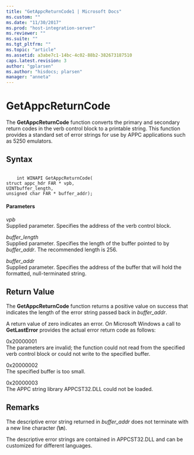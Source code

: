 ```yaml
---
title: "GetAppcReturnCode1 | Microsoft Docs"
ms.custom: ""
ms.date: "11/30/2017"
ms.prod: "host-integration-server"
ms.reviewer: ""
ms.suite: ""
ms.tgt_pltfrm: ""
ms.topic: "article"
ms.assetid: a3abe7c1-14bc-4c02-88b2-382673187510
caps.latest.revision: 3
author: "gplarsen"
ms.author: "hisdocs; plarsen"
manager: "anneta"
---
```

# GetAppcReturnCode
The **GetAppcReturnCode** function converts the primary and secondary return codes in the verb control block to a printable string. This function provides a standard set of error strings for use by APPC applications such as 5250 emulators.  
  
## Syntax  
  
```  
  
    int WINAPI GetAppcReturnCode(   
struct appc_hdr FAR * vpb,  
UINTbuffer_length,  
unsigned char FAR * buffer_addr);  
```  
  
#### Parameters  
 *vpb*  
 Supplied parameter. Specifies the address of the verb control block.  
  
 *buffer_length*  
 Supplied parameter. Specifies the length of the buffer pointed to by *buffer_addr*. The recommended length is 256.  
  
 *buffer_addr*  
 Supplied parameter. Specifies the address of the buffer that will hold the formatted, null-terminated string.  
  
## Return Value  
 The **GetAppcReturnCode** function returns a positive value on success that indicates the length of the error string passed back in *buffer_addr*.  
  
 A return value of zero indicates an error. On Microsoft Windows a call to **GetLastError** provides the actual error return code as follows:  
  
 0x20000001  
 The parameters are invalid; the function could not read from the specified verb control block or could not write to the specified buffer.  
  
 0x20000002  
 The specified buffer is too small.  
  
 0x20000003  
 The APPC string library APPCST32.DLL could not be loaded.  
  
## Remarks  
 The descriptive error string returned in *buffer_addr* does not terminate with a new line character (**\n**).  
  
 The descriptive error strings are contained in APPCST32.DLL and can be customized for different languages.